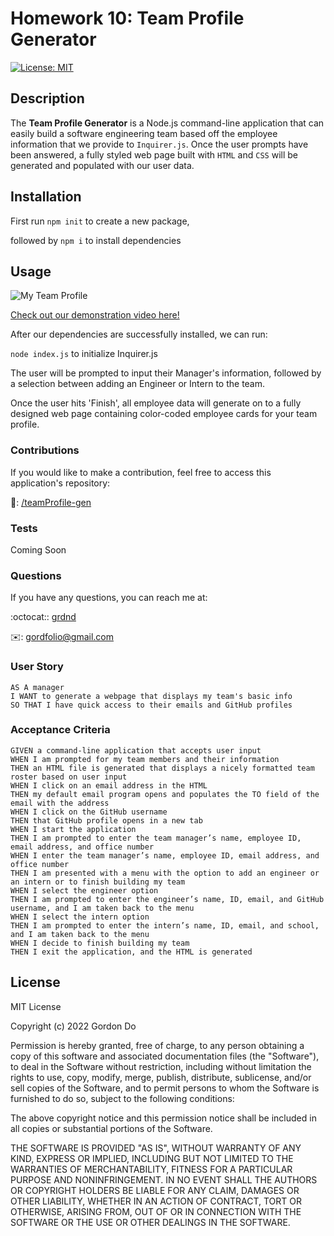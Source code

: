 # Homework 10: Team Profile Generator

[![License: MIT](https://img.shields.io/badge/License-MIT-yellow.svg)](https://opensource.org/licenses/MIT)

## Description

The **Team Profile Generator** is a Node.js command-line application that can easily build a software engineering team based off the employee information that we provide to `Inquirer.js`. Once the user prompts have been answered, a fully styled web page built with `HTML` and `CSS` will be generated and populated with our user data.

## Installation

First run `npm init` to create a new package,

followed by `npm i` to install dependencies

## Usage

![My Team Profile](https://user-images.githubusercontent.com/93315369/169628283-010f22aa-ce1f-45be-b4cc-695f148ffb4b.gif)

[Check out our demonstration video here!](https://youtu.be/9U-OU5rjTvA)

After our dependencies are successfully installed, we can run:

`node index.js` to initialize Inquirer.js

The user will be prompted to input their Manager's information, followed by a selection between adding an Engineer or Intern to the team.

Once the user hits 'Finish', all employee data will generate on to a fully designed web page containing color-coded employee cards for your team profile.

### Contributions

If you would like to make a contribution, feel free to access this application's repository:

📁: [/teamProfile-gen](https://github.com/grdnd/teamProfile-gen)

### Tests

Coming Soon

### Questions

If you have any questions, you can reach me at:

:octocat:: [grdnd](https://github.com/grdnd)

✉️: [gordfolio@gmail.com](mailto:gordfolio@gmail.com)

### User Story

    AS A manager
    I WANT to generate a webpage that displays my team's basic info
    SO THAT I have quick access to their emails and GitHub profiles

### Acceptance Criteria

    GIVEN a command-line application that accepts user input
    WHEN I am prompted for my team members and their information
    THEN an HTML file is generated that displays a nicely formatted team roster based on user input
    WHEN I click on an email address in the HTML
    THEN my default email program opens and populates the TO field of the email with the address
    WHEN I click on the GitHub username
    THEN that GitHub profile opens in a new tab
    WHEN I start the application
    THEN I am prompted to enter the team manager’s name, employee ID, email address, and office number
    WHEN I enter the team manager’s name, employee ID, email address, and office number
    THEN I am presented with a menu with the option to add an engineer or an intern or to finish building my team
    WHEN I select the engineer option
    THEN I am prompted to enter the engineer’s name, ID, email, and GitHub username, and I am taken back to the menu
    WHEN I select the intern option
    THEN I am prompted to enter the intern’s name, ID, email, and school, and I am taken back to the menu
    WHEN I decide to finish building my team
    THEN I exit the application, and the HTML is generated

## License

MIT License

Copyright (c) 2022 Gordon Do

Permission is hereby granted, free of charge, to any person obtaining a copy
of this software and associated documentation files (the "Software"), to deal
in the Software without restriction, including without limitation the rights
to use, copy, modify, merge, publish, distribute, sublicense, and/or sell
copies of the Software, and to permit persons to whom the Software is
furnished to do so, subject to the following conditions:

The above copyright notice and this permission notice shall be included in all
copies or substantial portions of the Software.

THE SOFTWARE IS PROVIDED "AS IS", WITHOUT WARRANTY OF ANY KIND, EXPRESS OR
IMPLIED, INCLUDING BUT NOT LIMITED TO THE WARRANTIES OF MERCHANTABILITY,
FITNESS FOR A PARTICULAR PURPOSE AND NONINFRINGEMENT. IN NO EVENT SHALL THE
AUTHORS OR COPYRIGHT HOLDERS BE LIABLE FOR ANY CLAIM, DAMAGES OR OTHER
LIABILITY, WHETHER IN AN ACTION OF CONTRACT, TORT OR OTHERWISE, ARISING FROM,
OUT OF OR IN CONNECTION WITH THE SOFTWARE OR THE USE OR OTHER DEALINGS IN THE
SOFTWARE.
